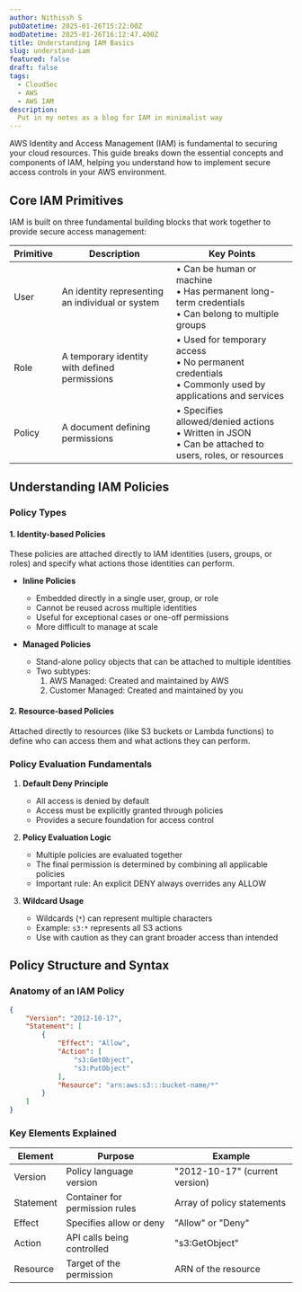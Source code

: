 ```yaml
---
author: Nithissh S
pubDatetime: 2025-01-26T15:22:00Z
modDatetime: 2025-01-26T16:12:47.400Z
title: Understanding IAM Basics
slug: understand-iam
featured: false
draft: false
tags:
  - CloudSec
  - AWS
  - AWS IAM
description:
  Put in my notes as a blog for IAM in minimalist way
---
```



AWS Identity and Access Management (IAM) is fundamental to securing your cloud resources. This guide breaks down the essential concepts and components of IAM, helping you understand how to implement secure access controls in your AWS environment.

## Core IAM Primitives

IAM is built on three fundamental building blocks that work together to provide secure access management:

| Primitive | Description | Key Points |
|-----------|-------------|------------|
| User | An identity representing an individual or system | • Can be human or machine<br>• Has permanent long-term credentials<br>• Can belong to multiple groups |
| Role | A temporary identity with defined permissions | • Used for temporary access<br>• No permanent credentials<br>• Commonly used by applications and services |
| Policy | A document defining permissions | • Specifies allowed/denied actions<br>• Written in JSON<br>• Can be attached to users, roles, or resources |

## Understanding IAM Policies

### Policy Types

#### 1. Identity-based Policies
These policies are attached directly to IAM identities (users, groups, or roles) and specify what actions those identities can perform.

* **Inline Policies**
  - Embedded directly in a single user, group, or role
  - Cannot be reused across multiple identities
  - Useful for exceptional cases or one-off permissions
  - More difficult to manage at scale

* **Managed Policies**
  - Stand-alone policy objects that can be attached to multiple identities
  - Two subtypes:
    1. AWS Managed: Created and maintained by AWS
    2. Customer Managed: Created and maintained by you

#### 2. Resource-based Policies
Attached directly to resources (like S3 buckets or Lambda functions) to define who can access them and what actions they can perform.

### Policy Evaluation Fundamentals

1. **Default Deny Principle**
   - All access is denied by default
   - Access must be explicitly granted through policies
   - Provides a secure foundation for access control

2. **Policy Evaluation Logic**
   - Multiple policies are evaluated together
   - The final permission is determined by combining all applicable policies
   - Important rule: An explicit DENY always overrides any ALLOW

3. **Wildcard Usage**
   - Wildcards (`*`) can represent multiple characters
   - Example: `s3:*` represents all S3 actions
   - Use with caution as they can grant broader access than intended

## Policy Structure and Syntax

### Anatomy of an IAM Policy

```json
{
    "Version": "2012-10-17",
    "Statement": [
        {
            "Effect": "Allow",
            "Action": [
                "s3:GetObject",
                "s3:PutObject"
            ],
            "Resource": "arn:aws:s3:::bucket-name/*"
        }
    ]
}
```

### Key Elements Explained

| Element | Purpose | Example |
|---------|----------|---------|
| Version | Policy language version | "2012-10-17" (current version) |
| Statement | Container for permission rules | Array of policy statements |
| Effect | Specifies allow or deny | "Allow" or "Deny" |
| Action | API calls being controlled | "s3:GetObject" |
| Resource | Target of the permission | ARN of the resource |